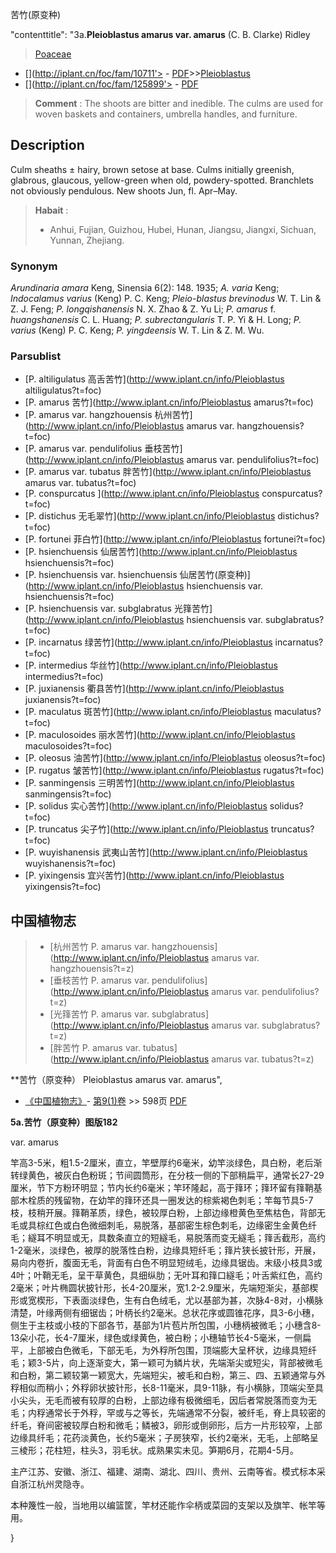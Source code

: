 苦竹(原变种)

 

  "contenttitle": "3a.**Pleioblastus amarus var. amarus** (C. B. Clarke) Ridley

> [Poaceae](http://www.iplant.cn/info/Poaceae?t=foc)
* [](http://iplant.cn/foc/fam/10711'> - [PDF](http://iplant.cn/foc/pdf/Poaceae.pdf)>>[Pleioblastus](http://www.iplant.cn/info/Pleioblastus?t=foc)
* [](http://iplant.cn/foc/fam/125899'> - [PDF](http://www.iplant.cn/foc/pdf/Pleioblastus.pdf)

> **Comment** : 
> The shoots are bitter and inedible. The culms are used for woven baskets and containers, umbrella handles, and furniture.

## Description

Culm sheaths ± hairy, brown setose at base. Culms initially greenish, glabrous, glaucous, yellow-green when old, powdery-spotted. Branchlets not obviously pendulous. New shoots Jun, fl. Apr–May.

> **Habait** : 
>* Anhui, Fujian, Guizhou, Hubei, Hunan, Jiangsu, Jiangxi, Sichuan, Yunnan, Zhejiang.

### Synonym
*Arundinaria amara* Keng, Sinensia 6(2): 148. 1935; *A. varia* Keng; *Indocalamus varius* (Keng) P. C. Keng; *Pleio-blastus brevinodus* W. T. Lin & Z. J. Feng; *P. longqishanensis* N. X. Zhao & Z. Yu Li; *P. amarus* f. *huangshanensis* C. L. Huang; *P. subrectangularis* T. P. Yi & H. Long; *P. varius* (Keng) P. C. Keng; *P. yingdeensis* W. T. Lin & Z. M. Wu.

### Parsublist

* [P.  altiligulatus  高舌苦竹](http://www.iplant.cn/info/Pleioblastus altiligulatus?t=foc)
* [P.  amarus  苦竹](http://www.iplant.cn/info/Pleioblastus amarus?t=foc)
* [P.  amarus var. hangzhouensis  杭州苦竹](http://www.iplant.cn/info/Pleioblastus amarus var. hangzhouensis?t=foc)
* [P.  amarus var. pendulifolius  垂枝苦竹](http://www.iplant.cn/info/Pleioblastus amarus var. pendulifolius?t=foc)
* [P.  amarus var. tubatus  胖苦竹](http://www.iplant.cn/info/Pleioblastus amarus var. tubatus?t=foc)
* [P.  conspurcatus  ](http://www.iplant.cn/info/Pleioblastus conspurcatus?t=foc)
* [P.  distichus  无毛翠竹](http://www.iplant.cn/info/Pleioblastus distichus?t=foc)
* [P.  fortunei  菲白竹](http://www.iplant.cn/info/Pleioblastus fortunei?t=foc)
* [P.  hsienchuensis  仙居苦竹](http://www.iplant.cn/info/Pleioblastus hsienchuensis?t=foc)
* [P.  hsienchuensis var. hsienchuensis  仙居苦竹(原变种)](http://www.iplant.cn/info/Pleioblastus hsienchuensis var. hsienchuensis?t=foc)
* [P.  hsienchuensis var. subglabratus  光箨苦竹](http://www.iplant.cn/info/Pleioblastus hsienchuensis var. subglabratus?t=foc)
* [P.  incarnatus  绿苦竹](http://www.iplant.cn/info/Pleioblastus incarnatus?t=foc)
* [P.  intermedius  华丝竹](http://www.iplant.cn/info/Pleioblastus intermedius?t=foc)
* [P.  juxianensis  衢县苦竹](http://www.iplant.cn/info/Pleioblastus juxianensis?t=foc)
* [P.  maculatus  斑苦竹](http://www.iplant.cn/info/Pleioblastus maculatus?t=foc)
* [P.  maculosoides  丽水苦竹](http://www.iplant.cn/info/Pleioblastus maculosoides?t=foc)
* [P.  oleosus  油苦竹](http://www.iplant.cn/info/Pleioblastus oleosus?t=foc)
* [P.  rugatus  皱苦竹](http://www.iplant.cn/info/Pleioblastus rugatus?t=foc)
* [P.  sanmingensis  三明苦竹](http://www.iplant.cn/info/Pleioblastus sanmingensis?t=foc)
* [P.  solidus  实心苦竹](http://www.iplant.cn/info/Pleioblastus solidus?t=foc)
* [P.  truncatus  尖子竹](http://www.iplant.cn/info/Pleioblastus truncatus?t=foc)
* [P.  wuyishanensis  武夷山苦竹](http://www.iplant.cn/info/Pleioblastus wuyishanensis?t=foc)
* [P.  yixingensis  宜兴苦竹](http://www.iplant.cn/info/Pleioblastus yixingensis?t=foc)

## 中国植物志

> * [杭州苦竹  P.  amarus var. hangzhouensis](http://www.iplant.cn/info/Pleioblastus amarus var. hangzhouensis?t=z)
> * [垂枝苦竹  P.  amarus var. pendulifolius](http://www.iplant.cn/info/Pleioblastus amarus var. pendulifolius?t=z)
> * [光箨苦竹  P.  amarus var. subglabratus](http://www.iplant.cn/info/Pleioblastus amarus var. subglabratus?t=z)
> * [胖苦竹  P.  amarus var. tubatus](http://www.iplant.cn/info/Pleioblastus amarus var. tubatus?t=z)

**苦竹（原变种） Pleioblastus amarus var. amarus",

* [《中国植物志》](http://www.iplant.cn/frps)- [第9(1)卷](http://www.iplant.cn/frps/vol/9(1)) >> 598页 [PDF](http://www.iplant.cn/frps/pdf/9(1)/598.pdf)

**5a.苦竹（原变种）图版182**

var. amarus

竿高3-5米，粗1.5-2厘米，直立，竿壁厚约6毫米，幼竿淡绿色，具白粉，老后渐转绿黄色，被灰白色粉斑；节间圆筒形，在分枝一侧的下部稍扁平，通常长27-29厘米，节下方粉环明显；节内长约6毫米；竿环隆起，高于箨环；箨环留有箨鞘基部木栓质的残留物，在幼竿的箨环还具一圈发达的棕紫褐色刺毛；竿每节具5-7枝，枝稍开展。箨鞘革质，绿色，被较厚白粉，上部边缘橙黄色至焦枯色，背部无毛或具棕红色或白色微细刺毛，易脱落，基部密生棕色刺毛，边缘密生金黄色纤毛；繸耳不明显或无，具数条直立的短繸毛，易脱落而变无繸毛；箨舌截形，高约1-2毫米，淡绿色，被厚的脱落性白粉，边缘具短纤毛；箨片狭长披针形，开展，易向内卷折，腹面无毛，背面有白色不明显短绒毛，边缘具锯齿。末级小枝具3或4叶；叶鞘无毛，呈干草黄色，具细纵肋；无叶耳和箨口繸毛；叶舌紫红色，高约2毫米；叶片椭圆状披针形，长4-20厘米，宽1.2-2.9厘米，先端短渐尖，基部楔形或宽楔形，下表面淡绿色，生有白色绒毛，尤以基部为甚，次脉4-8对，小横脉清楚，叶缘两侧有细锯齿；叶柄长约2毫米。总状花序或圆锥花序，具3-6小穗，侧生于主枝或小枝的下部各节，基部为1片苞片所包围，小穗柄被微毛；小穗含8-13朵小花，长4-7厘米，绿色或绿黄色，被白粉；小穗轴节长4-5毫米，一侧扁平，上部被白色微毛，下部无毛，为外稃所包围，顶端膨大呈杯状，边缘具短纤毛；颖3-5片，向上逐渐变大，第一颖可为鳞片状，先端渐尖或短尖，背部被微毛和白粉，第二颖较第一颖宽大，先端短尖，被毛和白粉，第三、四、五颖通常与外稃相似而稍小；外稃卵状披针形，长8-11毫米，具9-11脉，有小横脉，顶端尖至具小尖头，无毛而被有较厚的白粉，上部边缘有极微细毛，因后者常脱落而变为无毛；内稃通常长于外稃，罕或与之等长，先端通常不分裂，被纤毛，脊上具较密的纤毛，脊间密被较厚白粉和微毛；鳞被3，卵形或倒卵形，后方一片形较窄，上部边缘具纤毛；花药淡黄色，长约5毫米；子房狭窄，长约2毫米，无毛，上部略呈三棱形；花柱短，柱头3，羽毛状。成熟果实未见。笋期6月，花期4-5月。

主产江苏、安徽、浙江、福建、湖南、湖北、四川、贵州、云南等省。模式标本采自浙江杭州灵隐寺。

本种篾性一般，当地用以编篮筐，竿材还能作伞柄或菜园的支架以及旗竿、帐竿等用。

}